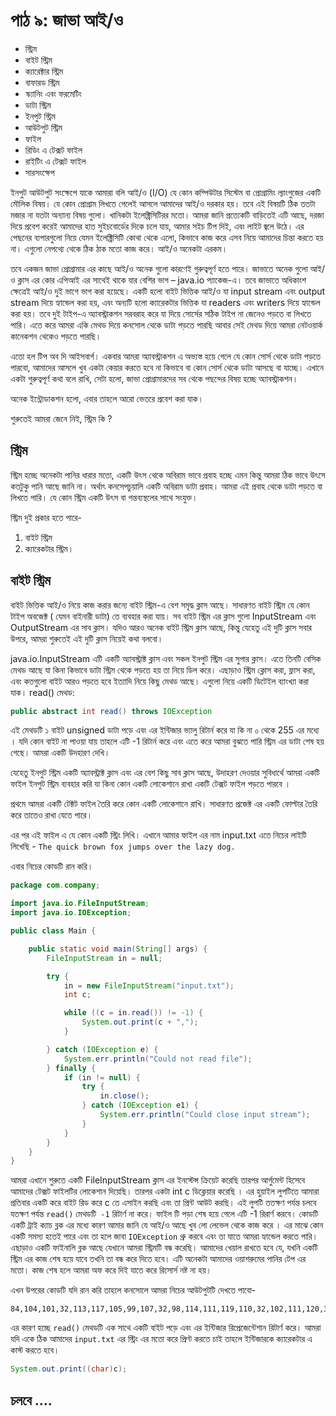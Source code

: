 # পাঠ ৯: জাভা আই/ও

* স্ট্রিম
* বাইট স্ট্রিম
* ক্যারেক্টার স্ট্রিম
* বাফারড স্ট্রিম
* স্ক্যানিং এবং ফরমেটিং
* ডাটা স্ট্রিম
* ইনপুট স্ট্রিম
* আউটপুট স্ট্রিম
* ফাইল
* রিডিং এ টেক্সট ফাইল
* রাইটিং এ টেক্সট ফাইল
* সারসংক্ষেপ

ইনপুট আউটপুট সংক্ষেপে যাকে আমারা বলি আই/ও (I/O) যে কোন কম্পিউটার সিস্টেম বা প্রোগ্রামিং ল্যাংগুজের একটি মৌলিক বিষয়। যে কোন প্রোগ্রাম লিখতে গেলেই আসলে আমাদের আই/ও দরকার হয়। তবে এই বিষয়টি ঠিক ততটা মজার না যতটা অন্যান্য বিষয় গুলো। খানিকটা ইলেক্ট্রিসিটিরর মতো। আমরা জানি প্রত্যেকটি বাড়িতেই এটি আছে, দরজা দিয়ে প্রবেশ করেই আমাদের হাত সুইচবোর্ডের দিকে চলে যায়, আমার সইচ টিপ দিই, এবং লাইট জ্বলে উঠে। এর পেছনের ব্যপারগুলো নিয়ে যেমন ইলেক্ট্রিসিটি কোথা থেকে এলো, কিভাবে কাজ করে এসব নিয়ে আমাদের চিন্তা করতে হয় না। এগুলো নেপথ্যে থেকে ঠিক ঠাক মতো কাজ করে।  আই/ও অনেকটা এরকম। 

তবে একজন জাভা প্রোগ্রামার এর কাছে  আই/ও অনেক গুলো কারণেই গুরুত্বপূর্ণ হতে পারে। জাভাতে অনেক গুলো আই/ও ক্লাস এর কোর এপিআই এর সাথেই থাকে যার বেশির ভাগ – java.io প্যাকেজ-এ। তবে জাভাতে অধিকাংশ ক্ষেত্রেই আই/ও দুই ভাগে ভাগ করা হয়েছে। একটি হলো বাইট ভিত্তিক আই/ও যা input stream এবং output stream দিয়ে হ্যান্ডেল করা হয়, এবং অন্যটি হলো ক্যারেকটার ভিত্তিক যা readers এবং writers দিয়ে হ্যান্ডেল করা হয়। তবে দুই টাইপ-এ অ্যাবস্ট্রাকশন সরবরাহ করে যা দিয়ে সোর্সের সঠিক টাইপ না জেনেও পড়তে বা লিখতে পারি। এতে করে আমরা একি মেথড দিয়ে কনসোল থেকে ডাটা পড়তে পারছি আবার সেই মেথড দিয়ে আমরা নেটওয়ার্ক কানেকশন থেকেও পড়তে পারছি। 

এতো হল টিপ অব দি আইসবার্গ। একবার আমরা  অ্যাবস্ট্রাকশন এ অভ্যস্ত হয়ে গেলে যে কোন সোর্স থেকে ডাটা পড়তে পারবো, আমাদের আসলে খুব একটা কেয়ার করতে হবে না কিভাবে বা কোন সোর্স থেকে ডাটা আসছে বা যাচ্ছে। এখানে একটা গুরুত্বপূর্ণ কথা বলে রাখি, সেটা হলো, জাভা প্রোগ্রামারদের সব থেকে পছন্দের বিষয় হচ্ছে  অ্যাবস্ট্রাকশন। 

অনেক ইন্ট্রোডাকশন হলো, এবার তাহলে আরো ভেতরে প্রবেশ করা যাক। 

শুরুতেই আমরা জেনে নিই, স্ট্রিম কি ? 

## স্ট্রিম

স্ট্রিম হচ্ছে অনেকটা পানির ধারার মতো, একটি উৎস থেকে অবিরাম ভাবে প্রবাহ হচ্ছে এমন কিন্তু আমরা ঠিক ভাবে উৎসে কতটুকু পানি আছে জানি না। অর্থাৎ কনসেপচুয়ালি একটি অবিরাম ডাটা প্রবাহ। আমরা এই প্রবাহ থেকে ডাটা পড়তে বা লিখতে পারি। যে কোন স্ট্রিম একটি উৎস বা গন্তব্যস্থলের সাথে সংযুক্ত। 

স্ট্রিম দুই প্রকার হতে পারে-
1. বাইট স্ট্রিম 
2. ক্যারেকটার স্ট্রিম। 


## বাইট স্ট্রিম

বাইট ভিত্তিক আই/ও নিয়ে কাজ করার জন্যে বাইট স্ট্রিম-এ বেশ সমৃদ্ধ ক্লাস আছে। সাধারণত বাইট স্ট্রিম যে কোন টাইপ অবজেক্ট ( যেমন বাইনারী ডাটা) তে ব্যবহার করা যায়। 
সব বাইট স্ট্রিম এর ক্লাস গুলো InputStream  এবং OutputStream এর সাব ক্লাস। যদিও আরও অনেক বাইট স্ট্রিম ক্লাস আছে, কিন্তু যেহেতু এই দুটি ক্লাস সবার উপরে, আমরা শুরুতেই এই দুটি ক্লাস নিয়েই কথা বলবো। 



 java.io.InputStream এটি একটি অ্যাবস্ট্রাক্ট ক্লাস এবং সকল ইনপুট স্ট্রিম এর সুপার ক্লাস। এতে তিনটি বেসিক মেথড আছে যা কিনা কিভাবে ডাটা স্ট্রিম থেকে পড়তে হয় তা নিয়ে ডিল করে। এছাড়াও স্ট্রিম ক্লোস করা, ফ্লাস করা, এবং কতগুলো বাইট আরও পড়তে হবে ইত্যাদি নিয়ে কিছু মেথড আছে। এগুলো নিয়ে একটি ডিটেইল ব্যাংখ্যা করা যাক। 
read() মেথড: 

```java
public abstract int read() throws IOException
```

এই মেথডটি ১ বাইট unsigned ডাটা পড়ে এবং এর ইন্টিজার ভ্যালু রিটার্ন করে যা কি না  ০ থেকে 255 এর মধ্যে । যদি কোন বাইট না পাওয়া যায় তাহলে এটি -‌1 রিটার্ন করে এবং এতে করে আমরা বুঝতে পারি স্ট্রিম এর ডাটা শেষ হয় গেছে। আমরা একটি উদহারণ দেখি। 

যেহেতু ইনপুট স্ট্রিম একটি অ্যাবস্ট্রাক্ট ক্লাস এবং এর বেশ কিছু সাব ক্লাস আছে, উদাহরণ দেওয়ার সুবিধার্থে আমরা একটি ফাইল ইনপুট স্ট্রিম ব্যবহার করি যা কিনা কোন একটি লোকেশানে রাখা একটি টেক্সট ফাইল পড়তে পারবে ।

প্রথমে আমরা একটি টেক্টট ফাইল তৈরি করে কোন একটি লোকেশানে রাখি। সাধারণত প্রজেক্ট এর একটি ফোল্টার তৈরি করে তাতেও রাখা যেতে পারে। 

এর পর এই ফাইল এ যে কোন একটি স্ট্রিং লিখি। এখানে আমার ফাইল এর নাম input.txt  এতে নিচের লাইটি লিখেছি - 
`The quick brown fox jumps over the lazy dog.`

এবার নিচের কোডটি রান করি। 

```java
package com.company;

import java.io.FileInputStream;
import java.io.IOException;

public class Main {

    public static void main(String[] args) {
        FileInputStream in = null;

        try {
            in = new FileInputStream("input.txt");
            int c;

            while ((c = in.read()) != -1) {
                System.out.print(c + ",");
            }

        } catch (IOException e) {
            System.err.println("Could not read file");
        } finally {
            if (in != null) {
                try {
                    in.close();
                } catch (IOException e1) {
                    System.err.println("Could close input stream");
                }
            }
        }
    }
}
```

আমরা এখানে শুরুতে একটি FileInputStream ক্লাস এর ইনস্টেন্স ক্রিয়েট করেছি তারপর আর্গুমেন্ট হিসেবে আমাদের টেক্সট ফাইলটির লোকেশান দিয়েছি। 
তারপর একটা  int c ডিক্লেয়ার করেছি ।
এর হুয়াইল লুপটিতে আমারা প্রতিবার একটি করে বাইট রিড করে c তে এসাইন করছি এবং তা প্রিন্ট আউট করছি। এই লুপটি ততক্ষণ পর্যন্ত চলবে যতক্ষণ পর্যন্ত `read()` মেথডটি` -1` রিটার্ণ না করে। ফাইল টি পড়া শেষ হয়ে গেলে এটি -1 রিরার্ণ করবে। 
কোডটি একটি ট্রাই ক্যাচ ব্লক এর মধ্যে কারণ আমার জানি যে আই/ও আছে খুব লো লেভেল থেকে কাজ করে । এর মাঝে কোন একটি সমস্য হতেই পারে এবং তা হলে জাবা `IOException`  থ্রু করবে এবং তা যাতে আমরা হ্যান্ডেল করতে পারি। 
এছাড়াও একটি ফাইনালি ব্লক আছে  যেখানে আমরা স্ট্রিমটি বন্ধ করেছি। আমাদের খেয়াল রাখতে হবে যে, যখনি একটি স্ট্রিম এর কাজ শেষ হয়ে যাবে তখনি তা বন্ধ করে দিতে হবে। এটি অনেকটা আমাদের ওয়াশরুমের পানির টেপ এর মতো। কাজ শেষ হলে আমরা অফ করে দিই যাতে করে রিসোর্স নষ্ট না হয়। 

এখন উপরের কোডটি যদি রান করি তাহলে কনসোলে আমরা নিচের আউটপুটটি দেখতে পাবো- 
```
84,104,101,32,113,117,105,99,107,32,98,114,111,119,110,32,102,111,120,32,106,117,109,112,115,32,111,118,101,114,32,116,104,101,32,108,97,122,121,32,100,111,103,46,
```

এর কারণ হচ্ছে `read()` মেথডটি এক সাথে একটি বাইট পড়ে এবং এর ইন্টিজার রিপ্রেজেন্টেশান রিটার্ণ করে। আমরা যদি একে ঠিক আমাদের `input.txt` এর স্ট্রিং এর মতো করে প্রিণ্ট করতে চাই তাহলে ইন্টিজারকে ক্যারেকটার এ কাস্ট করতে হবে। 

```java
System.out.print((char)c);
```





## চলবে .... 



